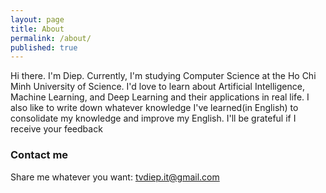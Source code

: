 ```yaml
---
layout: page
title: About
permalink: /about/
published: true
---
```

Hi there. I'm Diep. Currently, I'm studying Computer Science at the Ho Chi Minh University of Science. I'd love to learn about Artificial Intelligence, Machine Learning, and Deep Learning and their applications in real life. I also like to write down whatever knowledge I've learned(in English) to consolidate my knowledge and improve my English. I'll be grateful if I receive your feedback

### Contact me
Share me whatever you want: [tvdiep.it@gmail.com](mailto:tvdiep.it@gmail.com)
